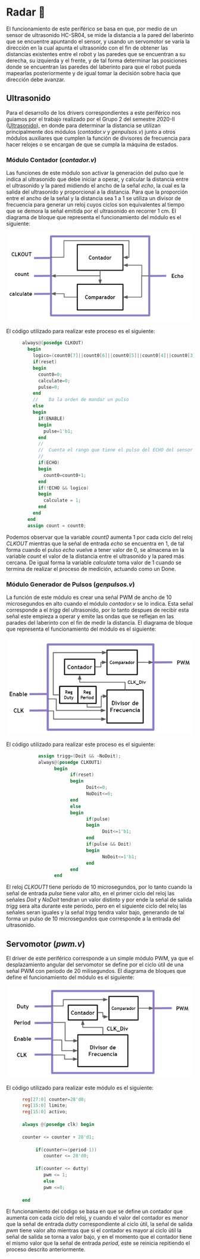 # Radar 📡
El funcionamiento de este periférico se basa en que, por medio de un sensor de ultrasonido HC-SR04, se mide la distancia a la pared del laberinto que se encuentre apuntando el sensor, y usando un servomotor se varía la dirección en la cual apunta el ultrasonido con el fin de obtener las distancias existentes entre el robot y las paredes que se encuentran a su derecha, su izquierda y el frente, y de tal forma determinar las posiciones donde se encuentran las paredes del laberinto para que el robot pueda mapearlas posteriormente y de igual tomar la decisión sobre hacia que dirección debe avanzar.

## Ultrasonido

Para el desarrollo de los drivers correspondientes a este periférico nos guiamos por el trabajo realizado por el Grupo 2 del semestre 2020-II ([Ultrasonido](https://github.com/unal-edigital2/w07_entrega-_final-grupo02/tree/main/Hardware/Modulos/ultrasonido)), en donde para determinar la distancia se utilizan principalmente dos módulos (*contador.v* y *genpulsos.v*) junto a otros módulos auxiliares que cumplen la función de divisores de frecuencia para hacer relojes o se encargan de que se cumpla la máquina de estados. 

### Módulo Contador (*contador.v*)
Las funciones de este módulo son activar la generación del pulso que le indica al ultrasonido que debe iniciar a operar, y calcular la distancia entre el ultrasonido y la pared midiendo el ancho de la señal *echo*, la cual es la salida del ultrasonido y proporcional a la distancia. Para que la proporción entre el ancho de la señal y la distancia sea 1 a 1 se utiliza un divisor de frecuencia para generar un reloj cuyos ciclos son equivalentes al tiempo que se demora la señal emitida por el ultrasonido en recorrer 1 cm. El diagrama de bloque que representa el funcionamiento del módulo es el siguiente:

![Screenshot](/Imagenes/Contador.PNG)

El código utilizado para realizar este proceso es el siguiente:

```verilog
      always@(posedge CLKOUT)
        begin
          logico=(count0[7]||count0[6]||count0[5]||count0[4]||count0[3]||count0[2]||count0[1]||count0[0]);
          if(reset)
          begin
            count0=0;
            calculate=0;
            pulse=0;
          end
          //	Da la orden de mandar un pulso
          else
          begin
            if(ENABLE)
            begin
              pulse=1'b1;
            end
            //
            //	Cuenta el rango que tiene el pulso del ECHO del sensor
            //
            if(ECHO)
            begin
              count0=count0+1;
            end
            if(!ECHO && logico)
            begin
              calculate = 1;
            end
          end
        end
        assign count = count0;
```

Podemos observar que la variable *count0* aumenta 1 por cada ciclo del reloj *CLKOUT* mientras que la señal de entrada *echo* se encuentra en 1, de tal forma cuando el pulso *echo* vuelve a tener valor de 0, se almacena en la variable *count* el valor de la distancia entre el ultrasonido y la pared más cercana. De igual forma la variable *calculate* toma valor de 1 cuando se termina de realizar el proceso de medición, actuando como un Done. 

### Módulo Generador de Pulsos (*genpulsos.v*)

La función de este módulo es crear una señal PWM de ancho de 10 microsegundos en alto cuando el módulo *contador.v* se lo indica. Esta señal corresponde a el *trigg* del ultrasonido, por lo tanto despues de recibir esta señal este empieza a operar y emite las ondas que se reflejan en las parades del laberinto con el fin de medir la distancia. El diagrama de bloque que representa el funcionamiento del módulo es el siguiente:

![Screenshot](/Imagenes/PWM_ultra.PNG)

El código utilizado para realizar este proceso es el siguiente:

```verilog
            assign trigg=(Doit && ~NoDoit);
            always@(posedge CLKOUT1)
                  begin
                        if(reset)
                        begin
                              Doit<=0;
                              NoDoit<=0;
                        end
                        else
                        begin
                              if(pulse)
                              begin
                                    Doit<=1'b1;
                              end
                              if(pulse && Doit)
                              begin
                                    NoDoit<=1'b1;
                              end
                        end
                  end
 ```
                 
El reloj *CLKOUT1* tiene período de 10 microsegundos, por lo tanto cuando la señal de entrada *pulse* tiene valor alto, en el primer ciclo del reloj las señales *Doit* y *NoDoit* tendran un valor distinto y por ende la señal de salida *trigg* sera alta durante este período, pero en el siguiente ciclo del reloj las señales seran iguales y la señal *trigg* tendra valor bajo, generando de tal forma un pulso de 10 microsegundos que corresponde a la entrada del ultrasonido.  

## Servomotor (*pwm.v*)

El driver de este periférico corresponde a un simple módulo PWM, ya que el desplazamiento angular del servomotor se define por el ciclo útil de una señal PWM con período de 20 milisegundos. El diagrama de bloques que define el funcionamiento del módulo es el siguiente: 

![Screenshot](/Imagenes/pwm.PNG)

El código utilizado para realizar este módulo es el siguiente:

```verilog
      reg[27:0] counter=28'd0;
      reg[15:0] limite;
      reg[15:0] activo;

      always @(posedge clk) begin

      counter <= counter + 28'd1;

           if(counter>=(period-1))
              counter <= 28'd0;

           if(counter <= dutty)
              pwm <= 1;
              else
              pwm <=0;

      end
 ```
 
El funcionamiento del código se basa en que se define un contador que aumenta con cada ciclo del reloj, y cuando el valor del contador es menor que la señal de entrada *dutty* correspondiente al ciclo útil, la señal de salida *pwm* tiene valor alto mientras que si el contador es mayor al ciclo útil la señal de salida se torna a valor bajo, y en el momento que el contador tiene el mismo valor que la señal de entrada *period*, este se reinicia repitiendo el proceso descrito anteriormente. 

